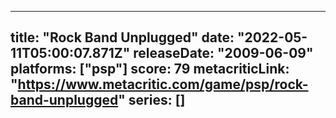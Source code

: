 
---
title: "Rock Band Unplugged"
date: "2022-05-11T05:00:07.871Z"
releaseDate: "2009-06-09"
platforms: ["psp"]
score: 79
metacriticLink: "https://www.metacritic.com/game/psp/rock-band-unplugged"
series: []
---
